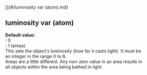 []{#/luminosity var (atom).md}    
## luminosity var (atom)    
**Default value:**    
:   0    
:   1 (areas)    
This sets the object\'s luminosity (how far it casts light). It must be    
an integer in the range 0 to 6.    
Areas are a little different. Any non-zero value in an area results in    
all objects within the area being bathed in light.  